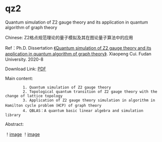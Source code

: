 # qz2
Quantum simulation of Z2 gauge theory and its application in quantum algorithm of graph theory

Chinese: Z2格点规范理论的量子模拟及其在图论量子算法中的应用

Ref：Ph.D. Dissertation 
      [《Quantum simulation of Z2 gauge theory and its application in quantum algorithm of graph theory》](doc/Z2_DocPaper.pdf).  Xiaopeng Cui. Fudan University. 2020-8   

Download Link: [PDF](doc/Z2_DocPaper.pdf)

Main content:

            1. Quantum simulation of Z2 gauge theory
            2. Topological quantum transition of Z2 gauge theory with the change of lattice topology
            3. Application of Z2 gauge theory simulation in algorithm in Hamilton cycle problem（HCP) of graph theory
            4. QBLAS：A quantum basic linear algebra and simulation library
            
Abstract:

！[image](res/fig/paper_abastract_en_1.jpg)
！[image](res/fig/paper_abastract_en_2.jpg)
